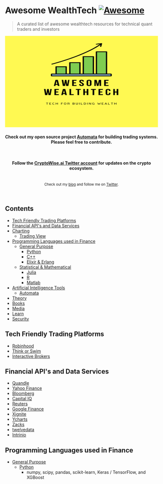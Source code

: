 # Awesome WealthTech [![Awesome](https://awesome.re/badge-flat.svg)](https://github.com/sindresorhus/awesome)
> A curated list of awesome wealthtech resources for technical quant traders and investors
<div align="center">
  <img width="1000" height="300" src="media/awesome-wealthtech.png" alt="Awesome WealthTech">
  <br>
  <h4>
    Check out my open source project <a href="https://github.com/upstarter/automata">Automata</a> for building trading systems. Please feel free to contribute.
  </h4>
  <br>
</div>

<!-- <p align="center">
  <a href="contributing.md">Contribution guide</a>&nbsp;&nbsp;
</p> -->

<br>

<div align="center">
  <b>Follow the <a href="https://twitter.com/CryptoWiseAI">CryptoWise.ai Twitter account</a> for updates on the crypto ecosystem.</b>
</div>

<br>

<p align="center">
  <sub>Check out my <a href="https://ericsteen.dev">blog</a> and follow me on <a href="https://twitter.com/CryptoWiseAI">Twitter</a>.</sub>
</p>
<br>


## Contents
  - [Tech Friendly Trading Platforms](#tech-friendly-trading-platforms)
  - [Financial API's and Data Services](#financial-apis-and-data-services)
  - [Charting](#charting)
    - [Trading View](#trading-view)
  - [Programming Languages used in Finance](#programming-languages)
    - [General Purpose](#general-purpose)
      - [Python](#python)
      - [C++](#c++)
      - [Elixir & Erlang](#elixir)
    - [Statistical & Mathematical](#statistical-and-mathematical)
      - [Julia](#julia)
      - [R](#r)
      - [Matlab](#matlab)
  - [Artificial Intelligence Tools](#ai-tools)
    - [Automata](#automata)
  - [Theory](#theory)
  - [Books](#books)
  - [Media](#media)
  - [Learn](#learn)
  - [Security](#security)

## Tech Friendly Trading Platforms
  - [Robinhood](#robinhood)
  - [Think or Swim](#think-or-swim)
  - [Interactive Brokers](#interactive-brokers)

## Financial API's and Data Services
- [Quandle](#quandle)
- [Yahoo Finance](#yahoo-finance)
- [Bloomberg](#bloomberg)
- [Capital IQ](#capital-iq)
- [Reuters](#reuters)
- [Google Finance](#google-finance)
- [Xignite](#xignite)
- [Ycharts](#ycharts)
- [Zacks](#zcharts)
- [twelvedata](#twelvedata)
- [Intrinio](#intrinio)

## Programming Languages used in Finance
- [General Purpose](#general-purpose)
  - [Python](#python)
    - numpy, scipy, pandas, scikit-learn, Keras / TensorFlow, and XGBoost
